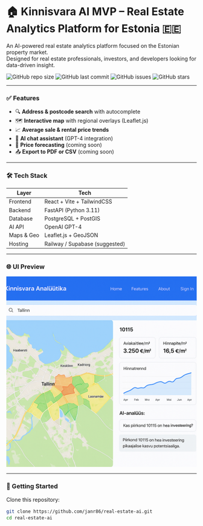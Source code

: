 # 🏠 Kinnisvara AI MVP – Real Estate Analytics Platform for Estonia 🇪🇪

An AI-powered real estate analytics platform focused on the Estonian property market.  
Designed for real estate professionals, investors, and developers looking for data-driven insight.

![GitHub repo size](https://img.shields.io/github/repo-size/janr86/real-estate-ai)
![GitHub last commit](https://img.shields.io/github/last-commit/janr86/real-estate-ai)
![GitHub issues](https://img.shields.io/github/issues/janr86/real-estate-ai)
![GitHub stars](https://img.shields.io/github/stars/janr86/real-estate-ai?style=social)

---

### ✅ Features

- 🔍 **Address & postcode search** with autocomplete
- 🗺️ **Interactive map** with regional overlays (Leaflet.js)
- 📈 **Average sale & rental price trends**
- 🤖 **AI chat assistant** (GPT-4 integration)
- 🔮 **Price forecasting** (coming soon)
- 📤 **Export to PDF or CSV** (coming soon)

---

### 🛠️ Tech Stack

| Layer        | Tech                            |
|-------------|----------------------------------|
| Frontend     | React + Vite + TailwindCSS       |
| Backend      | FastAPI (Python 3.11)            |
| Database     | PostgreSQL + PostGIS             |
| AI API       | OpenAI GPT-4                     |
| Maps & Geo   | Leaflet.js + GeoJSON             |
| Hosting      | Railway / Supabase (suggested)   |

---

### 🌐 UI Preview

![UI Preview](./screenshots/real-estate-ui.png)

---

### 🚀 Getting Started

Clone this repository:

```bash
git clone https://github.com/janr86/real-estate-ai.git
cd real-estate-ai
